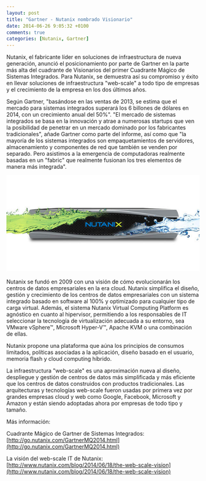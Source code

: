 ```yaml
---
layout: post
title: "Gartner - Nutanix nombrado Visionario"
date: 2014-06-26 9:05:32 +0100
comments: true
categories: [Nutanix, Gartner] 
---
```


Nutanix, el fabricante líder en soluciones de infraestructura de nueva generación, anunció el posicionamiento por parte de Gartner en la parte más alta del cuadrante de Visionarios del primer Cuadrante Mágico de Sistemas Integrados. Para Nutanix, se demuestra así su compromiso y éxito en llevar soluciones de infraestructura "web-scale" a todo tipo de empresas y el crecimiento de la empresa en los dos últimos años.

<!-- MORE -->
 
Según Gartner, "basándose en las ventas de 2013, se estima que el mercado para sistemas integrados superará los 6 billones de dólares en 2014, con un crecimiento anual del 50%". "El mercado de sistemas integrados se basa en la innovación y atrae a numerosas startups que ven la posibilidad de penetrar en un mercado dominado por los fabricantes tradicionales", añade Gartner como parte del informe, así como que "la mayoría de los sistemas integrados son empaquetamientos de servidores, almacenamiento y componentes de red que también se venden por separado. Pero asistimos a la emergencia de computadoras realmente basadas en un "fabric" que realmente fusionan los tres elementos de manera más integrada".

![nutanixwave](/images/blog/nutanix-wave.jpg)

Nutanix se fundó en 2009 con una visión de cómo evolucionarán los centros de datos empresariales en la era cloud. Nutanix simplifica el diseño, gestión y crecimiento de los centros de datos empresariales con un sistema integrado basado en software al 100% y optimizado para cualquier tipo de carga virtual. Además, el sistema Nutanix Virtual Computing Platform es agnóstico en cuanto al hipervisor, permitiendo a los responsables de IT seleccionar la tecnología de virtualización adecuada a su entorno, sea VMware vSphere™, Microsoft Hyper-V™, Apache KVM o una combinación de ellas.

Nutanix propone una plataforma que aúna los principios de consumos limitados, políticas asociadas a la aplicación, diseño basado en el usuario, memoria flash y cloud computing híbrido.

La infraestructura "web-scale" es una aproximación nueva al diseño, despliegue y gestión de centros de datos más simplificada y más eficiente que los centros de datos construidos con productos tradicionales. Las arquitecturas y tecnologías web-scale fueron usadas por primera vez por grandes empresas cloud y web como Google, Facebook, Microsoft y Amazon y están siendo adoptadas ahora por empresas de todo tipo y tamaño.

Más información:

Cuadrante Mágico de Gartner de Sistemas Integrados:
[http://go.nutanix.com/GartnerMQ2014.html](http://go.nutanix.com/GartnerMQ2014.html)

La visión del web-scale IT de Nutanix:
[http://www.nutanix.com/blog/2014/06/18/the-web-scale-vision](http://www.nutanix.com/blog/2014/06/18/the-web-scale-vision)



